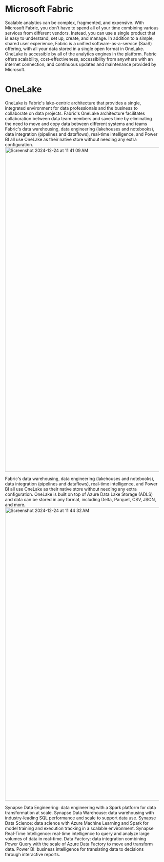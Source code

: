 # Microsoft Fabric
Scalable analytics can be complex, fragmented, and expensive. With Microsoft Fabric, you don't have to spend all of your time combining various services from different vendors. Instead, you can use a single product that is easy to understand, set up, create, and manage.
In addition to a simple, shared user experience, Fabric is a unified software-as-a-service (SaaS) offering, with all your data stored in a single open format in OneLake.
OneLake is accessible by all of the analytics engines in the platform. 
Fabric offers scalability, cost-effectiveness, accessibility from anywhere with an internet connection, and continuous updates and maintenance provided by Microsoft.
# OneLake
OneLake is Fabric's lake-centric architecture that provides a single, integrated environment for data professionals and the business to collaborate on data projects.
Fabric's OneLake architecture facilitates collaboration between data team members and saves time by eliminating the need to move and copy data between different systems and teams
Fabric's data warehousing, data engineering (lakehouses and notebooks), data integration (pipelines and dataflows), real-time intelligence, and Power BI all use OneLake as their native store without needing any extra configuration.
  <img width="1059" alt="Screenshot 2024-12-24 at 11 41 09 AM" src="https://github.com/user-attachments/assets/4e3632a3-ac6e-41d7-b74a-ebf1b0b0aec8" />


 Fabric's data warehousing, data engineering (lakehouses and notebooks), data integration (pipelines and dataflows), real-time intelligence, and Power BI all use OneLake as their native store without needing any extra configuration.
 OneLake is built on top of Azure Data Lake Storage (ADLS) and data can be stored in any format, including Delta, Parquet, CSV, JSON, and more.
 <img width="957" alt="Screenshot 2024-12-24 at 11 44 32 AM" src="https://github.com/user-attachments/assets/5f3226ee-7e4c-4e59-9da9-974ec9fb6eb1" />


Synapse Data Engineering: data engineering with a Spark platform for data transformation at scale.
Synapse Data Warehouse: data warehousing with industry-leading SQL performance and scale to support data use.
Synapse Data Science: data science with Azure Machine Learning and Spark for model training and execution tracking in a scalable environment.
Synapse Real-Time Intelligence: real-time intelligence to query and analyze large volumes of data in real-time.
Data Factory: data integration combining Power Query with the scale of Azure Data Factory to move and transform data.
Power BI: business intelligence for translating data to decisions through interactive reports.
